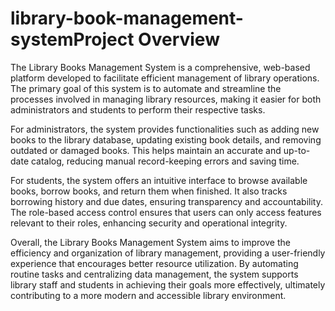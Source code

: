 # library-book-management-systemProject Overview

The Library Books Management System is a comprehensive, web-based platform developed to facilitate efficient management of library operations. The primary goal of this system is to automate and streamline the processes involved in managing library resources, making it easier for both administrators and students to perform their respective tasks.

For administrators, the system provides functionalities such as adding new books to the library database, updating existing book details, and removing outdated or damaged books. This helps maintain an accurate and up-to-date catalog, reducing manual record-keeping errors and saving time.

For students, the system offers an intuitive interface to browse available books, borrow books, and return them when finished. It also tracks borrowing history and due dates, ensuring transparency and accountability. The role-based access control ensures that users can only access features relevant to their roles, enhancing security and operational integrity.

Overall, the Library Books Management System aims to improve the efficiency and organization of library management, providing a user-friendly experience that encourages better resource utilization. By automating routine tasks and centralizing data management, the system supports library staff and students in achieving their goals more effectively, ultimately contributing to a more modern and accessible library environment.

